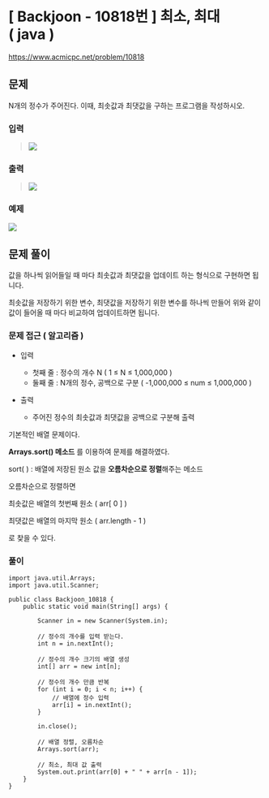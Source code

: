 # \[ Backjoon - 10818번 \] 최소, 최대 ( java )
https://www.acmicpc.net/problem/10818
## 문제
N개의 정수가 주어진다. 이때, 최솟값과 최댓값을 구하는 프로그램을 작성하시오.

### 입력
>
>![](https://i.imgur.com/SRpkt6i.png)
>

### 출력
>
>![](https://i.imgur.com/nuhgP5j.png)
>

### 예제
![](https://i.imgur.com/7Gmm3ac.png)

## 문제 풀이
값을 하나씩 읽어들일 때 마다 최솟값과 최댓값을 업데이트 하는 형식으로 구현하면 됩니다.

최솟값을 저장하기 위한 변수, 최댓값을 저장하기 위한 변수를 하나씩 만들어 위와 같이 값이 들어올 때 마다 비교하여 업데이트하면 됩니다.

### 문제 접근 ( 알고리즘 )

- 입력
	- 첫째 줄 : 정수의 개수 N ( 1 ≤ N ≤ 1,000,000 )
	- 둘째 줄 : N개의 정수, 공백으로 구분 ( -1,000,000 ≤ num ≤ 1,000,000 )
	  
- 출력
	- 주어진 정수의 최솟값과 최댓값을 공백으로 구분해 출력


기본적인 배열 문제이다. 

**Arrays.sort() 메소드** 를 이용하여 문제를 해결하였다.

sort( ) : 배열에 저장된 원소 값을 **오름차순으로 정렬**해주는 메소드

오름차순으로 정렬하면

최솟값은 배열의 첫번째 원소 ( arr[ 0 ] )

최댓값은 배열의 마지막 원소 ( arr.length - 1 )

로 찾을 수 있다.
### 풀이

```
import java.util.Arrays;  
import java.util.Scanner;

public class Backjoon_10818 {  
    public static void main(String[] args) {  
  
        Scanner in = new Scanner(System.in);  
          
        // 정수의 개수를 입력 받는다.  
        int n = in.nextInt();  
          
        // 정수의 개수 크기의 배열 생성  
        int[] arr = new int[n];  
          
        // 정수의 개수 만큼 반복  
        for (int i = 0; i < n; i++) {  
            // 배열에 정수 입력  
            arr[i] = in.nextInt();  
        }  
  
        in.close();  
          
        // 배열 정렬, 오름차순  
        Arrays.sort(arr);  
          
        // 최소, 최대 값 출력  
        System.out.print(arr[0] + " " + arr[n - 1]);  
    }  
}
```
